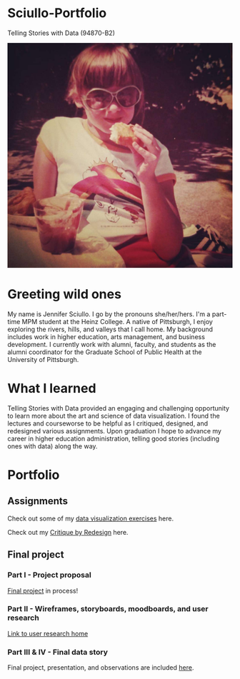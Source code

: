 # Sciullo-Portfolio

Telling Stories with Data (94870-B2)


![Profile Image](lake_erie.jpg)

# Greeting wild ones

My name is Jennifer Sciullo. I go by the pronouns she/her/hers. I'm a part-time MPM student at the Heinz College. A native of Pittsburgh, I enjoy exploring the rivers, hills, and valleys that I call home. My background includes work in higher education, arts management, and business development. I currently work with alumni, faculty, and students as the alumni coordinator for the Graduate School of Public Health at the University of Pittsburgh.


# What I learned
Telling Stories with Data provided an engaging and challenging opportunity to learn more about the art and science of data visualization.  I found the lectures and courseworse to be helpful as I critiqued, designed, and redesigned various assignments. Upon graduation I hope to advance my career in higher education administration, telling good stories (including ones with data) along the way.


# Portfolio


## Assignments

Check out some of my [data visualization exercises](/dataviz2.md) here.

Check out my [Critique by Redesign](/critique-by-design.md) here.


## Final project

### Part I - Project proposal
[Final project](/final-project.md) in process!


### Part II - Wireframes, storyboards, moodboards, and user research
 [Link to user research home](/user_research/TSWD_user_research_plan.md)


### Part III & IV - Final data story
Final project, presentation, and observations are included [here](/final_project_and_presentation/assignments_3-4.md).
  
